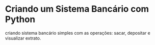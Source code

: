 # Criando um Sistema Bancário com Python
criando sistema bancário simples com as operações: sacar, depositar e visualizar extrato.
